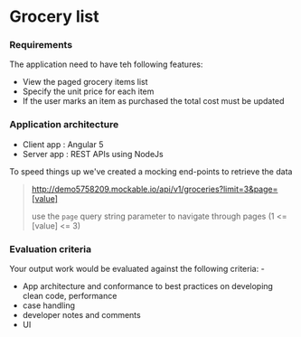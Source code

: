 # Grocery list
### Requirements
The application need to have teh following features:
* View the paged grocery items list
*	Specify the unit price for each item
*	If the user marks an item as purchased the total cost must be updated 

### Application architecture
* Client app : Angular 5
* Server app : REST APIs using NodeJs

To speed things up we've created a mocking end-points to retrieve the data
 > http://demo5758209.mockable.io/api/v1/groceries?limit=3&page=[value]
 > 
 > use the `page` query string parameter to navigate through pages (1 <= [value] <= 3)

 ### Evaluation criteria
 Your output work would be evaluated against the following criteria: -
* App architecture and conformance to best practices on developing clean code, performance
* case handling
* developer notes and comments
* UI

